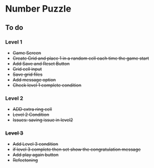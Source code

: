# Number Puzzle

## To do
### Level 1
- <strike>Game Screen</strike>
- <strike>Create Grid and place 1 in a random cell each time the game start</strike>
- <strike>Add Save and Reset Button</strike> 
- <strike>Grid cell input</strike>
- <strike>Save grid files</strike>
- <strike>Add message option</strike>
- <strike>Check level 1  complete condition</strike>


### Level 2
- <strike>ADD extra ring cell</srtike>
- <strike>Level 2 Condition</strike>
- <strike>Issues: saving issue in level2</strike>

### Level 3
- Add Level 3 condition
- if level 3 complete then set show the congratulation message
- Add play again button
- Refectoning
